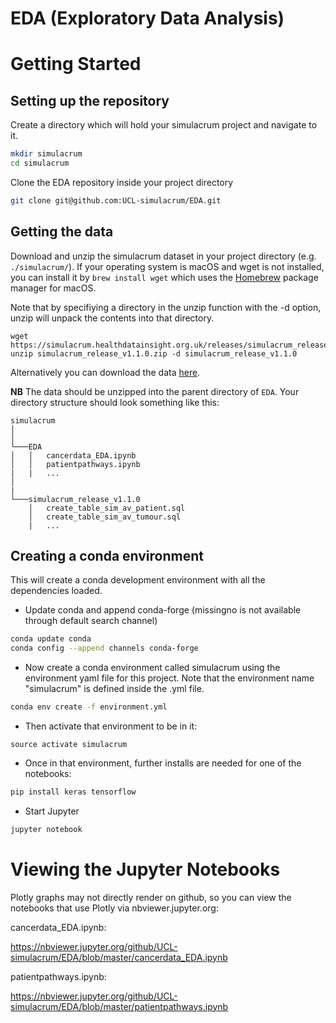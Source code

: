 # EDA (Exploratory Data Analysis)

# Getting Started

## Setting up the repository

Create a directory which will hold your simulacrum project and navigate to it.  

```bash
mkdir simulacrum
cd simulacrum
```

Clone the EDA repository inside your project directory

```bash
git clone git@github.com:UCL-simulacrum/EDA.git
```

## Getting the data

Download and unzip the simulacrum dataset in your project directory (e.g. `./simulacrum/`).  If your operating system is macOS and wget is not installed, you can install it by ```brew install wget``` which uses the [Homebrew](https://brew.sh) package manager for macOS.
 
Note that by specifiying a directory in the unzip function with the -d option, unzip will unpack the contents into that directory.
```
wget https://simulacrum.healthdatainsight.org.uk/releases/simulacrum_release_v1.1.0.zip
unzip simulacrum_release_v1.1.0.zip -d simulacrum_release_v1.1.0
```

Alternatively you can download the data [here](https://simulacrum.healthdatainsight.org.uk/requesting-data/).

**NB** The data should be unzipped into the parent directory of `EDA`. Your directory structure should look something like this:

```
simulacrum
│       
│
└───EDA
│   │   cancerdata_EDA.ipynb
│   │   patientpathways.ipynb
|   |   ...
│   
|
└───simulacrum_release_v1.1.0
    │   create_table_sim_av_patient.sql
    │   create_table_sim_av_tumour.sql
    |   ...
```



## Creating a conda environment
This will create a conda development environment with all the dependencies loaded.

* Update conda and append conda-forge (missingno is not available through default search channel)

```bash
conda update conda
conda config --append channels conda-forge
```

* Now create a conda environment called simulacrum using the environment yaml file for this project.  Note that the environment name "simulacrum" is defined inside the .yml file.  

```bash
conda env create -f environment.yml
```

* Then activate that environment to be in it:

```
source activate simulacrum
```

* Once in that environment, further installs are needed for one of the notebooks:
```bash
pip install keras tensorflow
```

* Start Jupyter

```bash
jupyter notebook
```

# Viewing the Jupyter Notebooks

Plotly graphs may not directly render on github, so you can view the notebooks that use Plotly via nbviewer.jupyter.org:

cancerdata_EDA.ipynb:

https://nbviewer.jupyter.org/github/UCL-simulacrum/EDA/blob/master/cancerdata_EDA.ipynb

patientpathways.ipynb:

https://nbviewer.jupyter.org/github/UCL-simulacrum/EDA/blob/master/patientpathways.ipynb
